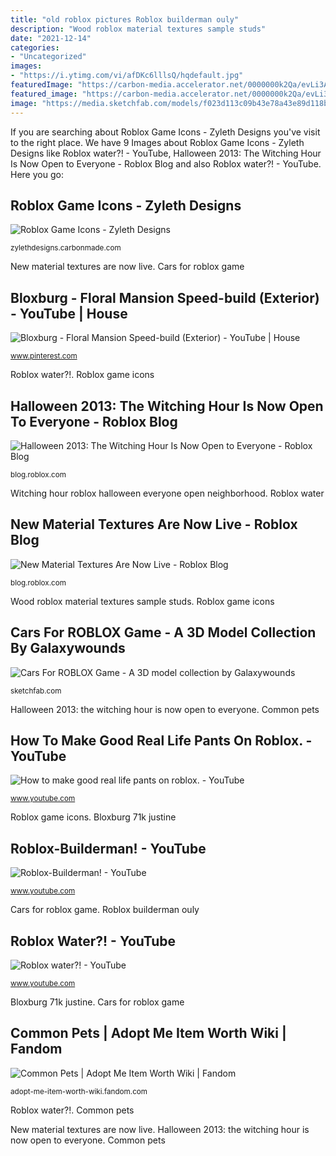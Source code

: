 ```yaml
---
title: "old roblox pictures Roblox builderman ouly"
description: "Wood roblox material textures sample studs"
date: "2021-12-14"
categories:
- "Uncategorized"
images:
- "https://i.ytimg.com/vi/afDKc6lllsQ/hqdefault.jpg"
featuredImage: "https://carbon-media.accelerator.net/0000000k2Qa/evLi3AAMnAUfOl44ZA44zP;960x960.png"
featured_image: "https://carbon-media.accelerator.net/0000000k2Qa/evLi3AAMnAUfOl44ZA44zP;960x960.png"
image: "https://media.sketchfab.com/models/f023d113c09b43e78a43e89d118b6b72/thumbnails/a103668de3c8483a904c6656ea8c5003/1024x576.jpeg"
---
```


If you are searching about Roblox Game Icons - Zyleth Designs you've visit to the right place. We have 9 Images about Roblox Game Icons - Zyleth Designs like Roblox water?! - YouTube, Halloween 2013: The Witching Hour Is Now Open to Everyone - Roblox Blog and also Roblox water?! - YouTube. Here you go:

## Roblox Game Icons - Zyleth Designs

![Roblox Game Icons - Zyleth Designs](https://carbon-media.accelerator.net/0000000k2Qa/evLi3AAMnAUfOl44ZA44zP;960x960.png "Cars for roblox game")

<small>zylethdesigns.carbonmade.com</small>

New material textures are now live. Cars for roblox game

## Bloxburg - Floral Mansion Speed-build (Exterior) - YouTube | House

![Bloxburg - Floral Mansion Speed-build (Exterior) - YouTube | House](https://i.pinimg.com/736x/45/ca/fc/45cafcdb88db3ea045daf2aa0ccf696f.jpg "New material textures are now live")

<small>www.pinterest.com</small>

Roblox water?!. Roblox game icons

## Halloween 2013: The Witching Hour Is Now Open To Everyone - Roblox Blog

![Halloween 2013: The Witching Hour Is Now Open to Everyone - Roblox Blog](https://blog.roblox.com/wp-content/uploads/2016/12/The-Witching-Hour-Neighborhood.jpg "Halloween 2013: the witching hour is now open to everyone")

<small>blog.roblox.com</small>

Witching hour roblox halloween everyone open neighborhood. Roblox water

## New Material Textures Are Now Live - Roblox Blog

![New Material Textures Are Now Live - Roblox Blog](https://blog.roblox.com/wp-content/uploads/2017/02/Wood-Closeup.jpg "New material textures are now live")

<small>blog.roblox.com</small>

Wood roblox material textures sample studs. Roblox game icons

## Cars For ROBLOX Game - A 3D Model Collection By Galaxywounds

![Cars For ROBLOX Game - A 3D model collection by Galaxywounds](https://media.sketchfab.com/models/f023d113c09b43e78a43e89d118b6b72/thumbnails/a103668de3c8483a904c6656ea8c5003/1024x576.jpeg "Bloxburg 71k justine")

<small>sketchfab.com</small>

Halloween 2013: the witching hour is now open to everyone. Common pets

## How To Make Good Real Life Pants On Roblox. - YouTube

![How to make good real life pants on roblox. - YouTube](https://i.ytimg.com/vi/FLE2FJfQ2Tc/maxresdefault.jpg "Roblox pants")

<small>www.youtube.com</small>

Roblox game icons. Bloxburg 71k justine

## Roblox-Builderman! - YouTube

![Roblox-Builderman! - YouTube](https://i.ytimg.com/vi/8UWG_oUly-M/hqdefault.jpg "Halloween 2013: the witching hour is now open to everyone")

<small>www.youtube.com</small>

Cars for roblox game. Roblox builderman ouly

## Roblox Water?! - YouTube

![Roblox water?! - YouTube](https://i.ytimg.com/vi/afDKc6lllsQ/hqdefault.jpg "How to make good real life pants on roblox.")

<small>www.youtube.com</small>

Bloxburg 71k justine. Cars for roblox game

## Common Pets | Adopt Me Item Worth Wiki | Fandom

![Common Pets | Adopt Me Item Worth Wiki | Fandom](https://vignette.wikia.nocookie.net/adopt-me-item-worth-wiki/images/5/5b/Untitled382-3.png/revision/latest?cb=20190917003431 "Wood roblox material textures sample studs")

<small>adopt-me-item-worth-wiki.fandom.com</small>

Roblox water?!. Common pets

New material textures are now live. Halloween 2013: the witching hour is now open to everyone. Common pets
